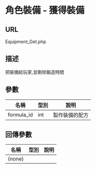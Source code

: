 # 角色裝備 - 獲得裝備

## URL

Equipment\_Get.php

## 描述

把裝備給玩家,並刪除鍛造時間

## 參數

| 名稱 | 型別 | 說明 |
| --- | --- | --- |
| formula\_id | int | 製作裝備的配方 |

## 回傳參數

| 名稱 | 型別 | 說明 |
| --- | --- | --- |
| \(none\) |  |  |

